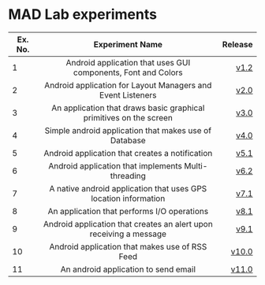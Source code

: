 # MAD Lab experiments

| Ex. No. |                          Experiment Name                           |                                                                 Release |
| ------- | :----------------------------------------------------------------: | ----------------------------------------------------------------------: |
| 1       |   Android application that uses GUI components, Font and Colors    |   [v1.2](https://github.com/KrishnaMoorthy12/mad-lab/releases/tag/v1.2) |
| 2       |    Android application for Layout Managers and Event Listeners     |   [v2.0](https://github.com/KrishnaMoorthy12/mad-lab/releases/tag/v2.0) |
| 3       | An application that draws basic graphical primitives on the screen |   [v3.0](https://github.com/KrishnaMoorthy12/mad-lab/releases/tag/v3.0) |
| 4       |       Simple android application that makes use of Database        |   [v4.0](https://github.com/KrishnaMoorthy12/mad-lab/releases/tag/v4.0) |
| 5       |          Android application that creates a notification           |   [v5.1](https://github.com/KrishnaMoorthy12/mad-lab/releases/tag/v5.1) |
| 6       |        Android application that implements Multi-threading         |   [v6.2](https://github.com/KrishnaMoorthy12/mad-lab/releases/tag/v6.2) |
| 7       |  A native android application that uses GPS location information   |   [v7.1](https://github.com/KrishnaMoorthy12/mad-lab/releases/tag/v7.1) |
| 8       |            An application that performs I/O operations             |   [v8.1](https://github.com/KrishnaMoorthy12/mad-lab/releases/tag/v8.1) |
| 9       | Android application that creates an alert upon receiving a message |   [v9.1](https://github.com/KrishnaMoorthy12/mad-lab/releases/tag/v9.1) |
| 10      |           Android application that makes use of RSS Feed           | [v10.0](https://github.com/KrishnaMoorthy12/mad-lab/releases/tag/v10.0) |
| 11      |                An android application to send email                | [v11.0](https://github.com/KrishnaMoorthy12/mad-lab/releases/tag/v11.0) |
